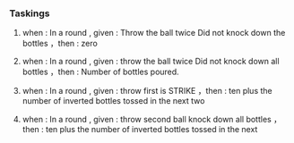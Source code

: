 ### Taskings

1.  when : In a round , given : Throw the ball twice Did not knock down the bottles ，then : zero 

2.  when : In a round , given : throw the ball twice Did not knock down all bottles ，then : Number of bottles poured.

3.  when : In a round , given : throw first is STRIKE ，then : ten plus the number of inverted bottles tossed in the
 next two

4.  when : In a round , given : throw second ball knock down all bottles ，then : ten plus the number of inverted
 bottles tossed in the next
 
